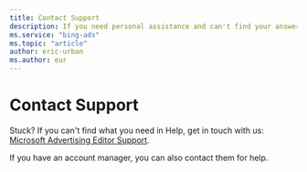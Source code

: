 ```yaml
---
title: Contact Support
description: If you need personal assistance and can't find your answer in Help, we invite you to contact Microsoft Advertising Editor Support.
ms.service: "bing-ads"
ms.topic: "article"
author: eric-urban
ms.author: eur
---
```


# Contact Support

Stuck? If you can't find what you need in Help, get in touch with us: [Microsoft Advertising Editor Support](https://go.microsoft.com/fwlink?LinkId=398371).

If you have an account manager, you can also contact them for help.


